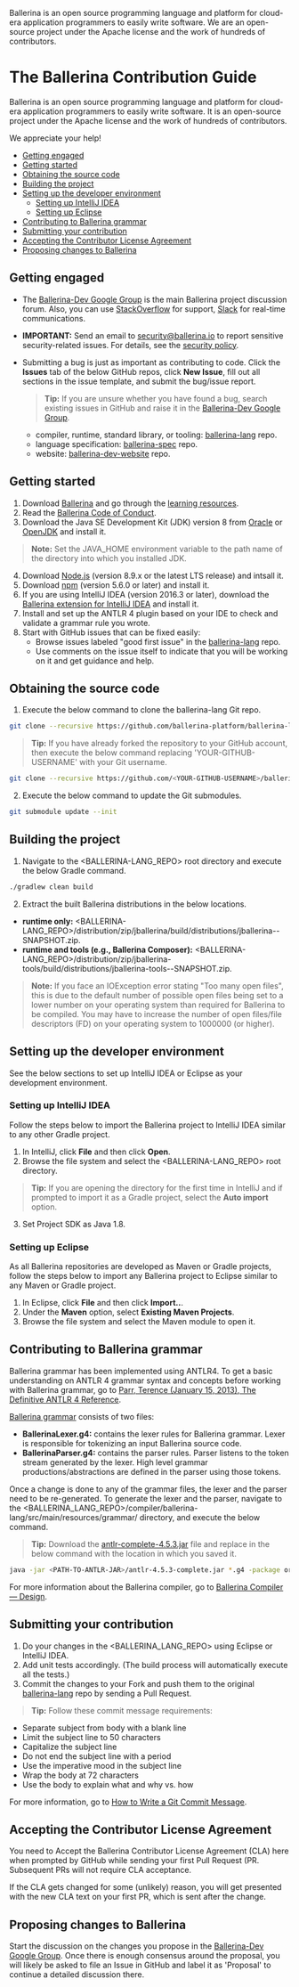 Ballerina is an open source programming language and platform for cloud-era application programmers to easily write software. We are an open-source project under the Apache license and the work of hundreds of contributors.

# The Ballerina Contribution Guide

Ballerina is an open source programming language and platform for cloud-era application programmers to easily write software. It is an open-source project under the Apache license and the work of hundreds of contributors.

We appreciate your help!

- [Getting engaged](#getting-engaged)
- [Getting started](#getting-started)
- [Obtaining the source code](#obtaining-the-source-code)
- [Building the project](building-the-project)
- [Setting up the developer environment](setting-up-the-developer-environment)
    - [Setting up IntelliJ IDEA](#setting-up-intelliJ-idea)
    - [Setting up Eclipse](#setting-up-eclipse)
- [Contributing to Ballerina grammar](#contributing-to-ballerina-grammar)
- [Submitting your contribution](#submitting-your-contribution)
- [Accepting the Contributor License Agreement](#accepting-the-contributor-license-agreement)
- [Proposing changes to Ballerina](#proposing-changes-to-ballerina)

## Getting engaged

- The [Ballerina-Dev Google Group](#https://groups.google.com/forum/#!forum/ballerina-dev) is the main Ballerina project discussion forum. Also, you can use [StackOverflow](#https://stackoverflow.com/questions/tagged/ballerina) for support, [Slack](#https://app.slack.com/client/T47EAEKB5/DF818FX9Q) for real-time communications.

- **IMPORTANT:** Send an email to security@ballerina.io to report sensitive security-related issues. For details, see the <a href="https://ballerina.io/security/">security policy</a>.

- Submitting a bug is just as important as contributing to code. Click the **Issues** tab of the below GitHub repos, click **New Issue**, fill out all sections in the issue template, and submit the bug/issue report.

    >**Tip:** If you are unsure whether you have found a bug, search existing issues in GitHub and raise it in the [Ballerina-Dev Google Group](#https://groups.google.com/forum/#!forum/ballerina-dev).
   - compiler, runtime, standard library, or tooling: <a href="https://github.com/ballerina-platform/ballerina-lang/issues">ballerina-lang</a> repo.
   - language specification: <a href="https://github.com/ballerina-platform/ballerina-spec/issues">ballerina-spec</a> repo.
   - website: <a href="https://github.com/ballerina-platform/ballerina-dev-website/issues">ballerina-dev-website</a> repo. 

## Getting started

1. Download [Ballerina](#https://ballerina.io) and go through the [learning resources](#https://ballerina.io/learn).
2. Read the [Ballerina Code of Conduct](#https://ballerina.io/code-of-conduct).
3. Download the Java SE Development Kit (JDK) version 8 from [Oracle](#http://www.oracle.com/technetwork/java/javase/downloads/index.html) or [OpenJDK](#http://openjdk.java.net/install/index.html) and install it.
>**Note:** Set the JAVA_HOME environment variable to the path name of the directory into which you installed JDK.
4. Download [Node.js](#https://nodejs.org/en/download/) (version 8.9.x or the latest LTS release) and intsall it.
5. Download [npm](#https://www.npmjs.com/get-npm) (version 5.6.0 or later) and install it.
6. If you are using IntelliJ IDEA (version 2016.3 or later), download the [Ballerina extension for IntelliJ IDEA](#https://plugins.jetbrains.com/plugin/9520-ballerina) and install it.
7. Install and set up the ANTLR 4 plugin based on your IDE to check and validate a grammar rule you wrote.
8. Start with GitHub issues that can be fixed easily:
    - Browse issues labeled "good first issue" in the <a href="https://github.com/ballerina-platform/ballerina-lang/issues">ballerina-lang</a> repo.
    - Use comments on the issue itself to indicate that you will be working on it and get guidance and help.

## Obtaining the source code 

1. Execute the below command to clone the ballerina-lang Git repo.
```bash 
git clone --recursive https://github.com/ballerina-platform/ballerina-lang.git
```
>**Tip:** If you have already forked the repository to your GitHub account, then execute the below command replacing 'YOUR-GITHUB-USERNAME' with your Git username.
```bash 
git clone --recursive https://github.com/<YOUR-GITHUB-USERNAME>/ballerina-lang.git
```
2. Execute the below command to update the Git submodules.
```bash 
git submodule update --init
```
## Building the project

1. Navigate to the <BALLERINA-LANG_REPO> root directory and execute the below Gradle command.
```bash 
./gradlew clean build
```
2. Extract the built Ballerina distributions in the below locations.
-  **runtime only:** <BALLERINA-LANG_REPO>/distribution/zip/jballerina/build/distributions/jballerina-<version>-SNAPSHOT.zip. 
-  **runtime and tools (e.g., Ballerina Composer):** <BALLERINA-LANG_REPO>/distribution/zip/jballerina-tools/build/distributions/jballerina-tools-<version>-SNAPSHOT.zip.
>**Note:** If you face an IOException error stating "Too many open files", this is due to the default number of possible open files being set to a lower number on your operating system than required for Ballerina to be compiled. You may have to increase the number of open files/file descriptors (FD) on your operating system to 1000000 (or higher).

## Setting up the developer environment

See the below sections to set up IntelliJ IDEA or Eclipse as your development environment.

### Setting up IntelliJ IDEA

Follow the steps below to import the Ballerina project to IntelliJ IDEA similar to any other Gradle project.

1. In IntelliJ, click **File** and then click **Open**.
2. Browse the file system and select the <BALLERINA-LANG_REPO> root directory.
>**Tip:** If you are opening the directory for the first time in IntelliJ and if prompted to import it as a Gradle project, select the **Auto import** option.
3. Set Project SDK as Java 1.8.

### Setting up Eclipse

As all Ballerina repositories are developed as Maven or Gradle projects, follow the steps below to import any Ballerina project to Eclipse similar to any Maven or Gradle project.

1. In Eclipse, click **File** and then click **Import..**.
2. Under the **Maven** option, select **Existing Maven Projects**. 
3. Browse the file system and select the Maven module to open it.

## Contributing to Ballerina grammar

Ballerina grammar has been implemented using ANTLR4. To get a basic understanding on ANTLR 4 grammar syntax and concepts before working with Ballerina grammar, go to [Parr, Terence (January 15, 2013), The Definitive ANTLR 4 Reference](#http://lms.ui.ac.ir/public/group/90/59/01/15738_ce57.pdf).

[Ballerina grammar](#https://github.com/ballerina-platform/ballerina-lang/tree/master/compiler/ballerina-lang/src/main/resources/grammar) consists of two files:

- **BallerinaLexer.g4:** contains the lexer rules for Ballerina grammar. Lexer is responsible for tokenizing an input Ballerina source code.
- **BallerinaParser.g4:** contains the parser rules. Parser listens to the token stream generated by the lexer. High level grammar productions/abstractions are defined in the parser using those tokens.

Once a change is done to any of the grammar files, the lexer and the parser need to be re-generated. To generate the lexer and the parser, navigate to the <BALLERINA_LANG_REPO>/compiler/ballerina-lang/src/main/resources/grammar/ directory, and execute the below command. 

>**Tip:** Download the [antlr-complete-4.5.3.jar](#https://jar-download.com/artifacts/org.antlr/antlr4/4.5.3/source-code) file and replace <PATH-TO-ANTLR-JAR> in the below command with the location in which you saved it.

```bash 
java -jar <PATH-TO-ANTLR-JAR>/antlr-4.5.3-complete.jar *.g4 -package org.wso2.ballerinalang.compiler.par
```

For more information about the Ballerina compiler, go to [Ballerina Compiler — Design](#https://medium.com/@sameerajayasoma/ballerina-compiler-design-3406acc2476c?).

## Submitting your contribution

1. Do your changes in the <BALLERINA_LANG_REPO> using Eclipse or IntelliJ IDEA.
2. Add unit tests accordingly. (The build process will automatically execute all the tests.)
3. Commit the changes to your Fork and push them to the original <a href="https://github.com/ballerina-platform/ballerina-lang/issues">ballerina-lang</a> repo by sending a Pull Request. 

>**Tip:** Follow these commit message requirements:

- Separate subject from body with a blank line
- Limit the subject line to 50 characters
- Capitalize the subject line
- Do not end the subject line with a period
- Use the imperative mood in the subject line
- Wrap the body at 72 characters
- Use the body to explain what and why vs. how

For more information, go to [How to Write a Git Commit Message](#https://chris.beams.io/posts/git-commit/).

## Accepting the Contributor License Agreement 

You need to Accept the Ballerina Contributor License Agreement (CLA) here when prompted by GitHub while sending your first Pull Request (PR. Subsequent PRs will not require CLA acceptance.

If the CLA gets changed for some (unlikely) reason, you will get presented with the new CLA text on your first PR, which is sent after the change.

## Proposing changes to Ballerina

Start the discussion on the changes you propose in the [Ballerina-Dev Google Group](#https://groups.google.com/forum/#!forum/ballerina-dev). Once there is enough consensus around the proposal, you will likely be asked to file an Issue in GitHub and label it as 'Proposal' to continue a detailed discussion there.
